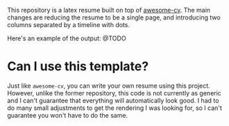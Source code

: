This repository is a latex resume built on top of
[awesome-cv](https://github.com/posquit0/Awesome-CV). The main changes are
reducing the resume to be a single page, and introducing two columns separated
by a timeline with dots.

Here's an example of the output:
@TODO

# Can I use this template?

Just like `awesome-cv`, you can write your own resume using this project.
However, unlike the former repository, this code is not currently as generic and
I can't guarantee that everything will automatically look good. I had to do many
small adjustments to get the rendering I was looking for, so I can't guarantee
you won't have to do the same.
